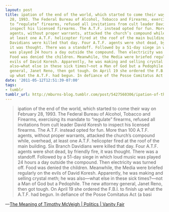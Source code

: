 ```yaml
---
layout: post
title: ipation of the end of the world, which started to come their way on February
  28, 1993. The Federal Bureau of Alcohol, Tobacco and Firearms, exercising its mandate
  to “regulate” firearms, refused all invitations from cult leader David Koresh to
  inspect his licensed firearms. The A.T.F. instead opted for fun. More than 100 A.T.F.
  agents, without proper warrants, attacked the church’s compound while, overhead,
  at least one A.T.F. helicopter fired at the roof of the main building. Six Branch
  Davidians were killed that day. Four A.T.F. agents were shot dead, by friendly fire,
  it was thought. There was a standoff. Followed by a 51-day siege in which loud music
  was played 24 hours a day outside the compound. Then electricity was turned off.
  Food was denied the children. Meanwhile, the Media were briefed regularly on the
  evils of David Koresh. Apparently, he was making and selling crystal meth; he was
  also—what else in these sick times?—not a Man of God but a Pedophile. The new attorney
  general, Janet Reno, then got tough. On April 19 she ordered the F.B.I. to finish
  up what the A.T.F. had begun. In defiance of the Posse Comitatus Act (a basi
date: '2011-05-12T12:51:39-07:00'
tags:
- tumblr
tumblr_url: http://mburns-blog.tumblr.com/post/5427560306/ipation-of-the-end-of-the-world-which-started-to
---
```

<blockquote>ipation of the end of the world, which started to come their way on February 28, 1993. The Federal Bureau of Alcohol, Tobacco and Firearms, exercising its mandate to “regulate” firearms, refused all invitations from cult leader David Koresh to inspect his licensed firearms. The A.T.F. instead opted for fun. More than 100 A.T.F. agents, without proper warrants, attacked the church’s compound while, overhead, at least one A.T.F. helicopter fired at the roof of the main building. Six Branch Davidians were killed that day. Four A.T.F. agents were shot dead, by friendly fire, it was thought. There was a standoff. Followed by a 51-day siege in which loud music was played 24 hours a day outside the compound. Then electricity was turned off. Food was denied the children. Meanwhile, the Media were briefed regularly on the evils of David Koresh. Apparently, he was making and selling crystal meth; he was also—what else in these sick times?—not a Man of God but a Pedophile. The new attorney general, Janet Reno, then got tough. On April 19 she ordered the F.B.I. to finish up what the A.T.F. had begun. In defiance of the Posse Comitatus Act (a basi</blockquote>&#8212;<a href="http://www.vanityfair.com/politics/features/2001/09/mcveigh200109">The Meaning of Timothy McVeigh | Politics | Vanity Fair</a>
